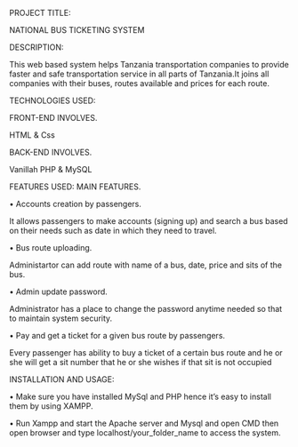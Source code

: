 
PROJECT TITLE:

NATIONAL BUS TICKETING SYSTEM

DESCRIPTION:

This web based system helps Tanzania transportation companies to provide faster and safe transportation service in all parts of Tanzania.It joins all companies with their buses, routes available and prices for each route.

TECHNOLOGIES USED:

FRONT-END INVOLVES.

HTML & Css

BACK-END INVOLVES.

Vanillah PHP & MySQL

FEATURES USED:
MAIN FEATURES.

•	Accounts creation by passengers.

It allows passengers to make accounts (signing up) and search a bus based on their needs such as date in which they need to travel.

•	Bus route uploading.

Administartor can add route with name of a bus, date, price and sits of the bus. 

•	Admin update password.

Administrator has a place to change the password anytime needed so that to maintain system security.

•	Pay and get a ticket for a given bus route by passengers.

Every passenger has ability to buy a ticket of a certain bus route and he or she will get a sit number that he or she wishes if that sit is not occupied 

INSTALLATION AND USAGE:

•	Make sure you have installed MySql and PHP hence it’s easy to install them by using XAMPP.

•	Run Xampp and start the Apache server and Mysql and open CMD then open browser and type localhost/your_folder_name to access the system.
